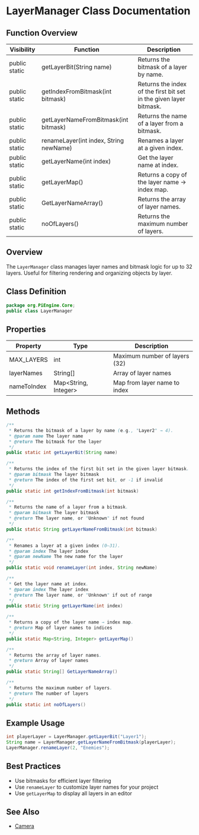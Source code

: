 # LayerManager Class Documentation

## Function Overview
| Visibility | Function | Description |
|------------|----------|-------------|
| public static | getLayerBit(String name) | Returns the bitmask of a layer by name. |
| public static | getIndexFromBitmask(int bitmask) | Returns the index of the first bit set in the given layer bitmask. |
| public static | getLayerNameFromBitmask(int bitmask) | Returns the name of a layer from a bitmask. |
| public static | renameLayer(int index, String newName) | Renames a layer at a given index. |
| public static | getLayerName(int index) | Get the layer name at index. |
| public static | getLayerMap() | Returns a copy of the layer name → index map. |
| public static | GetLayerNameArray() | Returns the array of layer names. |
| public static | noOfLayers() | Returns the maximum number of layers. |

## Overview
The `LayerManager` class manages layer names and bitmask logic for up to 32 layers. Useful for filtering rendering and organizing objects by layer.

## Class Definition
```java
package org.PiEngine.Core;
public class LayerManager
```

## Properties
| Property | Type | Description |
|----------|------|-------------|
| MAX_LAYERS | int | Maximum number of layers (32) |
| layerNames | String[] | Array of layer names |
| nameToIndex | Map<String, Integer> | Map from layer name to index |

## Methods
```java
/**
 * Returns the bitmask of a layer by name (e.g., "Layer2" → 4).
 * @param name The layer name
 * @return The bitmask for the layer
 */
public static int getLayerBit(String name)

/**
 * Returns the index of the first bit set in the given layer bitmask.
 * @param bitmask The layer bitmask
 * @return The index of the first set bit, or -1 if invalid
 */
public static int getIndexFromBitmask(int bitmask)

/**
 * Returns the name of a layer from a bitmask.
 * @param bitmask The layer bitmask
 * @return The layer name, or "Unknown" if not found
 */
public static String getLayerNameFromBitmask(int bitmask)

/**
 * Renames a layer at a given index (0–31).
 * @param index The layer index
 * @param newName The new name for the layer
 */
public static void renameLayer(int index, String newName)

/**
 * Get the layer name at index.
 * @param index The layer index
 * @return The layer name, or "Unknown" if out of range
 */
public static String getLayerName(int index)

/**
 * Returns a copy of the layer name → index map.
 * @return Map of layer names to indices
 */
public static Map<String, Integer> getLayerMap()

/**
 * Returns the array of layer names.
 * @return Array of layer names
 */
public static String[] GetLayerNameArray()

/**
 * Returns the maximum number of layers.
 * @return The number of layers
 */
public static int noOfLayers()
```

## Example Usage
```java
int playerLayer = LayerManager.getLayerBit("Layer1");
String name = LayerManager.getLayerNameFromBitmask(playerLayer);
LayerManager.renameLayer(2, "Enemies");
```

## Best Practices
- Use bitmasks for efficient layer filtering
- Use `renameLayer` to customize layer names for your project
- Use `getLayerMap` to display all layers in an editor

## See Also
- [Camera](Camera.md)
